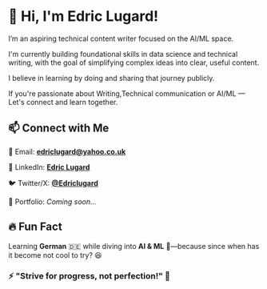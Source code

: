 # 👋 Hi, I'm Edric Lugard!


I’m an aspiring technical content writer focused on the AI/ML space.

I'm currently building foundational skills in data science and technical writing, with the goal of simplifying complex ideas into clear, useful content.

I believe in learning by doing and sharing that journey publicly.

If you're passionate about Writing,Technical communication or AI/ML — Let's connect and learn together.


## 📫 Connect with Me ##
📧 Email: **[edriclugard@yahoo.co.uk](mailto:edriclugard@yahoo.co.uk)**  

💼 LinkedIn: **[Edric Lugard](https://www.linkedin.com/in/edric-lugard-704557b6/)**  

🐦 Twitter/X: **[@Edriclugard](https://x.com/EdricLugard_)**  

📜 Portfolio: *Coming soon...*



## 🔥 Fun Fact ##
Learning **German** 🇩🇪 while diving into **AI & ML** 🤖—because since when has it become not cool to try? 😆

### ⚡ "Strive for progress, not perfection!" 🚀

